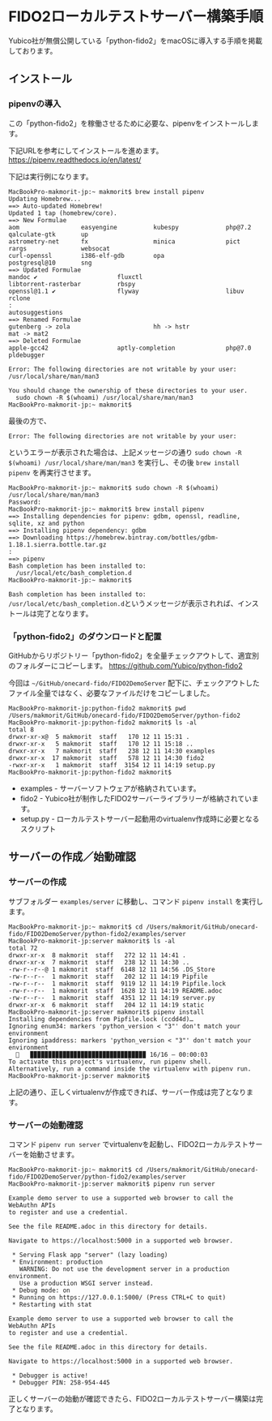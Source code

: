 # FIDO2ローカルテストサーバー構築手順

Yubico社が無償公開している「python-fido2」をmacOSに導入する手順を掲載しております。

## インストール

### pipenvの導入

この「python-fido2」を稼働させるために必要な、pipenvをインストールします。

下記URLを参考にしてインストールを進めます。<br>
https://pipenv.readthedocs.io/en/latest/

下記は実行例になります。
```
MacBookPro-makmorit-jp:~ makmorit$ brew install pipenv
Updating Homebrew...
==> Auto-updated Homebrew!
Updated 1 tap (homebrew/core).
==> New Formulae
aom                 easyengine          kubespy             php@7.2             qalculate-gtk       up
astrometry-net      fx                  minica              pict                rargs               websocat
curl-openssl        i386-elf-gdb        opa                 postgresql@10       sng
==> Updated Formulae
mandoc ✔                      fluxctl                       libtorrent-rasterbar          rbspy
openssl@1.1 ✔                 flyway                        libuv                         rclone
:
autosuggestions
==> Renamed Formulae
gutenberg -> zola                       hh -> hstr                              mat -> mat2
==> Deleted Formulae
apple-gcc42                   aptly-completion              php@7.0                       pldebugger

Error: The following directories are not writable by your user:
/usr/local/share/man/man3

You should change the ownership of these directories to your user.
  sudo chown -R $(whoami) /usr/local/share/man/man3
MacBookPro-makmorit-jp:~ makmorit$
```

最後の方で、
```
Error: The following directories are not writable by your user:
```
というエラーが表示された場合は、上記メッセージの通り `sudo chown -R $(whoami) /usr/local/share/man/man3` を実行し、その後 `brew install pipenv` を再実行させます。

```
MacBookPro-makmorit-jp:~ makmorit$ sudo chown -R $(whoami) /usr/local/share/man/man3
Password:
MacBookPro-makmorit-jp:~ makmorit$ brew install pipenv
==> Installing dependencies for pipenv: gdbm, openssl, readline, sqlite, xz and python
==> Installing pipenv dependency: gdbm
==> Downloading https://homebrew.bintray.com/bottles/gdbm-1.18.1.sierra.bottle.tar.gz
:
==> pipenv
Bash completion has been installed to:
  /usr/local/etc/bash_completion.d
MacBookPro-makmorit-jp:~ makmorit$
```

`Bash completion has been installed to: /usr/local/etc/bash_completion.d`というメッセージが表示されれば、インストールは完了となります。

### 「python-fido2」のダウンロードと配置

GitHubからリポジトリー「python-fido2」を全量チェックアウトして、適宜別のフォルダーにコピーします。
https://github.com/Yubico/python-fido2

今回は `~/GitHub/onecard-fido/FIDO2DemoServer` 配下に、チェックアウトしたファイル全量ではなく、必要なファイルだけをコピーしました。

```
MacBookPro-makmorit-jp:python-fido2 makmorit$ pwd
/Users/makmorit/GitHub/onecard-fido/FIDO2DemoServer/python-fido2
MacBookPro-makmorit-jp:python-fido2 makmorit$ ls -al
total 8
drwxr-xr-x@  5 makmorit  staff   170 12 11 15:31 .
drwxr-xr-x   5 makmorit  staff   170 12 11 15:18 ..
drwxr-xr-x   7 makmorit  staff   238 12 11 14:30 examples
drwxr-xr-x  17 makmorit  staff   578 12 11 14:30 fido2
-rwxr-xr-x   1 makmorit  staff  3154 12 11 14:19 setup.py
MacBookPro-makmorit-jp:python-fido2 makmorit$
```

- examples - サーバーソフトウェアが格納されています。
- fido2 - Yubico社が制作したFIDO2サーバーライブラリーが格納されています。
- setup.py - ローカルテストサーバー起動用のvirtualenv作成時に必要となるスクリプト


## サーバーの作成／始動確認

### サーバーの作成

サブフォルダー `examples/server` に移動し、コマンド `pipenv install` を実行します。

```
MacBookPro-makmorit-jp:~ makmorit$ cd /Users/makmorit/GitHub/onecard-fido/FIDO2DemoServer/python-fido2/examples/server
MacBookPro-makmorit-jp:server makmorit$ ls -al
total 72
drwxr-xr-x  8 makmorit  staff   272 12 11 14:41 .
drwxr-xr-x  7 makmorit  staff   238 12 11 14:30 ..
-rw-r--r--@ 1 makmorit  staff  6148 12 11 14:56 .DS_Store
-rw-r--r--  1 makmorit  staff   202 12 11 14:19 Pipfile
-rw-r--r--  1 makmorit  staff  9119 12 11 14:19 Pipfile.lock
-rw-r--r--  1 makmorit  staff  1628 12 11 14:19 README.adoc
-rw-r--r--  1 makmorit  staff  4351 12 11 14:19 server.py
drwxr-xr-x  6 makmorit  staff   204 12 11 14:19 static
MacBookPro-makmorit-jp:server makmorit$ pipenv install
Installing dependencies from Pipfile.lock (ccdd4d)…
Ignoring enum34: markers 'python_version < "3"' don't match your environment
Ignoring ipaddress: markers 'python_version < "3"' don't match your environment
  🐍   ▉▉▉▉▉▉▉▉▉▉▉▉▉▉▉▉▉▉▉▉▉▉▉▉▉▉▉▉▉▉▉▉ 16/16 — 00:00:03
To activate this project's virtualenv, run pipenv shell.
Alternatively, run a command inside the virtualenv with pipenv run.
MacBookPro-makmorit-jp:server makmorit$
```

上記の通り、正しくvirtualenvが作成できれば、サーバー作成は完了となります。

### サーバーの始動確認

コマンド `pipenv run server` でvirtualenvを起動し、FIDO2ローカルテストサーバーを始動させます。

```
MacBookPro-makmorit-jp:~ makmorit$ cd /Users/makmorit/GitHub/onecard-fido/FIDO2DemoServer/python-fido2/examples/server
MacBookPro-makmorit-jp:server makmorit$ pipenv run server

Example demo server to use a supported web browser to call the WebAuthn APIs
to register and use a credential.

See the file README.adoc in this directory for details.

Navigate to https://localhost:5000 in a supported web browser.

 * Serving Flask app "server" (lazy loading)
 * Environment: production
   WARNING: Do not use the development server in a production environment.
   Use a production WSGI server instead.
 * Debug mode: on
 * Running on https://127.0.0.1:5000/ (Press CTRL+C to quit)
 * Restarting with stat

Example demo server to use a supported web browser to call the WebAuthn APIs
to register and use a credential.

See the file README.adoc in this directory for details.

Navigate to https://localhost:5000 in a supported web browser.

 * Debugger is active!
 * Debugger PIN: 258-954-445
```

正しくサーバーの始動が確認できたら、FIDO2ローカルテストサーバー構築は完了となります。
